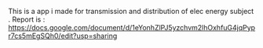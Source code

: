 This is a app i made for transmission and distribution of elec energy subject .
Report is : https://docs.google.com/document/d/1eYonhZlPJ5yzchvm2lhOxhfuG4jqPypr7cs5mEgSQh0/edit?usp=sharing
